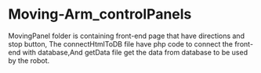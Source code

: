 # Moving-Arm_controlPanels

MovingPanel folder is containing front-end page that have directions and stop button, The connectHtmlToDB file have php code to connect the front-end with database,And getData file get the data from database to be used by the robot.

